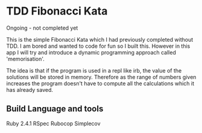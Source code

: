 # TDD Fibonacci Kata

Ongoing - not completed yet

This is the simple Fibonacci Kata which I had previously completed without TDD.
I am bored and wanted to code for fun so I built this. However in this app I will try and introduce a dynamic programming approach called 'memorisation'.

The idea is that if the program is used in a repl like irb, the value of the solutions will be stored in memory. Therefore as the range of numbers given increases the program doesn't have to compute all the calculations which it has already saved.

Build Language and tools
------
Ruby 2.4.1
RSpec
Rubocop
Simplecov
